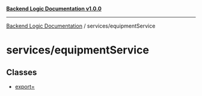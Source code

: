 [**Backend Logic Documentation v1.0.0**](../../README.md)

***

[Backend Logic Documentation](../../README.md) / services/equipmentService

# services/equipmentService

## Classes

- [export=](classes/export=.md)
